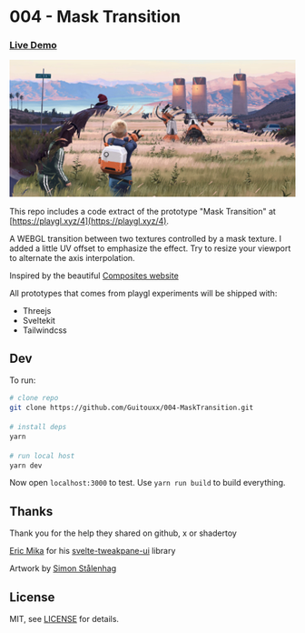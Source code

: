 # 004 - Mask Transition

### [Live Demo](https://playgl-004-mask-transition.vercel.app)

![Demo Screenshot](https://github.com/Guitouxx/004-MaskTransition/blob/main/static/screenshot.jpg?raw=true)

This repo includes a code extract of the prototype "Mask Transition" at [https://playgl.xyz/4](https://playgl.xyz/4).

A WEBGL transition between two textures controlled by a mask texture.
I added a little UV offset to emphasize the effect.
Try to resize your viewport to alternate the axis interpolation.

Inspired by the beautiful [Composites website](https://composites.archi)

All prototypes that comes from playgl experiments will be shipped with:
- Threejs  
- Sveltekit  
- Tailwindcss

## Dev


To run:

```sh
# clone repo
git clone https://github.com/Guitouxx/004-MaskTransition.git

# install deps
yarn

# run local host
yarn dev
```

Now open `localhost:3000` to test. Use `yarn run build` to build everything.

## Thanks

Thank you for the help they shared on github, x or shadertoy 

[Eric Mika](https://github.com/kitschpatrol) for his [svelte-tweakpane-ui](https://github.com/kitschpatrol/svelte-tweakpane-ui) library

Artwork by [Simon Stålenhag](https://www.simonstalenhag.se)


## License

MIT, see [LICENSE](https://github.com/Guitouxx/004-MaskTransition/blob/main/LICENSE) for details.
